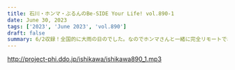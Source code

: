 ```yaml
---
title: 石川・ホンマ・ぶるんのBe-SIDE Your Life! vol.890-1
date: June 30, 2023
tags: ['2023', 'June 2023', 'vol.890']
draft: false
summary: 6/2収録！全国的に大雨の日のでした。なのでホンマさんと一緒に完全リモートでお送りします！
---
```


http://project-phi.ddo.jp/ishikawa/ishikawa890_1.mp3